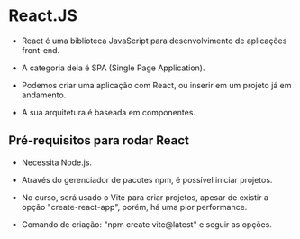 # React.JS

- React é uma biblioteca JavaScript para desenvolvimento de aplicações front-end.

- A categoria dela é SPA (Single Page Application).

- Podemos criar uma aplicação com React, ou inserir em um projeto já em andamento.

- A sua arquitetura é baseada em componentes.

## Pré-requisitos para rodar React

- Necessita Node.js.

- Através do gerenciador de pacotes npm, é possível iniciar projetos.

- No curso, será usado o Vite para criar projetos, apesar de existir a opção "create-react-app", porém, há uma pior performance.

- Comando de criação: "npm create vite@latest" e seguir as opções.
